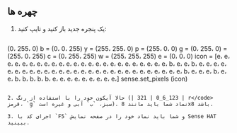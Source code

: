 ## چهره ها

1. یک پنجره جدید باز کنید و تایپ کنید:
    
    ```python
(0، 255، 0) b = (0، 0، 255) y = (255، 255، 0) p = (255، 0، 0) g = (0، 255، 0) = (255، 0، 255) c = (0، 255، 255) w = (255، 255، 255) e = (0، 0، 0) icon = [e، e، e، e، e، e، e، e، e، e، e، e، e، e، e، e، e، e، e، e، e، e، e، e، b، e، e، b، e، e، e، e، e، e، e، e، e، e، e، e، e، e، e، e، e، e، e، e، e، e، e، e، e، e، e، e، b، e، e، e، b، e، e، b، b، b، b، b، e، e، e، e، e، e، e، e، e،] sense.set_pixels (icon)
```

2. حالا آیکون خود را با استفاده از رنگ (| 123_6_0 | 321 | r</code> قرمز، `g` سبز، `ب` آبی و غیره است). نماد شما باید مانند 8x8 باشد.

3. اجرای کد با `F5` و شما باید نماد خود را در صفحه نمایش Sense HAT ببینید.